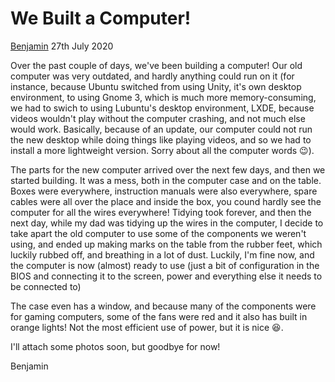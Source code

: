 # We Built a Computer!

[Benjamin](/benjamin) 27th July 2020

Over the past couple of days, we've been building a computer! Our old computer was very outdated, and hardly anything could run on it (for instance, because Ubuntu switched from using Unity, it's own desktop environment, to using Gnome 3, which is much more memory-consuming, we had to swich to using Lubuntu's desktop environment, LXDE, because videos wouldn't play without the computer crashing, and not much else would work. Basically, because of an update, our computer could not run the new desktop while doing things like playing videos, and so we had to install a more lightweight version. Sorry about all the computer words :wink:).

The parts for the new computer arrived over the next few days, and then we started building. It was a mess, both in the computer case and on the table. Boxes were everywhere, instruction manuals were also everywhere, spare cables were all over the place and inside the box, you cound hardly see the computer for all the wires everywhere! Tidying took forever, and then the next day, while my dad was tidying up the wires in the computer, I decide to take apart the old computer to use some of the components we weren't using, and ended up making marks on the table from the rubber feet, which luckily rubbed off, and breathing in a lot of dust. Luckily, I'm fine now, and the computer is now (almost) ready to use (just a bit of configuration in the BIOS and connecting it to the screen, power and everything else it needs to be connected to)

The case even has a window, and because many of the components were for gaming computers, some of the fans were red and it also has built in orange lights! Not the most efficient use of power, but it is nice :laughing:.

I'll  attach some photos soon, but goodbye for now!

Benjamin
